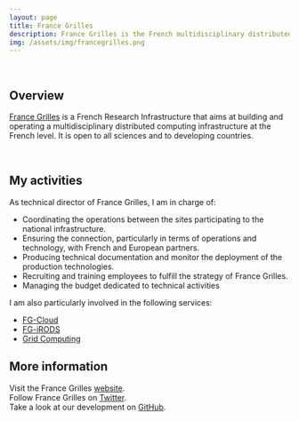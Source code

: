 ```yaml
---
layout: page
title: France Grilles
description: France Grilles is the French multidisciplinary distributed computing research infrastructure.
img: /assets/img/francegrilles.png
---
```


<br />

## Overview

<p>
<a href="http://www.france-grilles.fr" target="_blank">France Grilles</a> is a
French Research Infrastructure that aims at building and operating a
multidisciplinary distributed computing infrastructure at the French level.
It is open to all sciences and to developing countries.
</p>

<br />

## My activities

<p>
As technical director of France Grilles, I am in charge of:
</p>

<ul>
  <li>
    Coordinating the operations between the sites participating to the national
    infrastructure.
  </li>
  </li>
  <li>
    Ensuring the connection, particularly in terms of operations and technology, with
    French and European partners.
  </li>
  <li>
    Producing technical documentation and monitor the deployment of the
    production technologies.
  <li>
    Recruiting and training employees to fulfill the strategy of France Grilles.
  </li>
  <li>
    Managing the budget dedicated to technical activities
  </li>
</ul>

<p>
I am also particularly involved in the following services:
</p>

<ul>
  <li>
    <a href="http://www.france-grilles.fr/catalogue-de-services/fg-cloud/" target="_blank">FG-Cloud</a>
  </li>
  <li>
    <a href="http://www.france-grilles.fr/catalogue-de-services/fg-irods/" target="_blank">FG-iRODS</a>
  </li>
  <li>
    <a href="http://www.france-grilles.fr/tag/ressources-FG/" target="_blank">Grid Computing</a>
  </li>
</ul>

## More information

Visit the France Grilles [website](http://www.france-grilles.fr). <br />
Follow France Grilles on [Twitter](https://twitter.com/francegrilles). <br />
Take a look at our development on [GitHub](https://github.com/FranceGrilles/).
